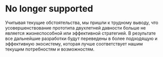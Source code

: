 # No longer supported
Учитывая текущие обстоятельства, мы пришли к трудному выводу, что усовершенствование прототипа двухлетней давности больше не является жизнеспособной или эффективной стратегией. В результате все дальнейшие разработки будут переведены в более подходящую и эффективную экосистему, которая лучше соответствует нашим текущим потребностям и возможностям.
